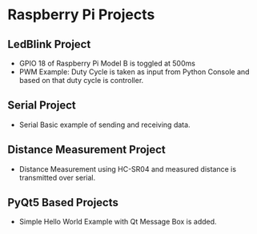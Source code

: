 # Raspberry Pi Projects
## LedBlink Project
* GPIO 18 of Raspberry Pi Model B is toggled at 500ms
* PWM Example: Duty Cycle is taken as input from Python Console and based on that duty cycle is controller.
## Serial Project
* Serial Basic example of sending and receiving data.
## Distance Measurement Project
* Distance Measurement using HC-SR04 and measured distance is transmitted over serial.
## PyQt5 Based Projects
* Simple Hello World Example with Qt Message Box is added.
